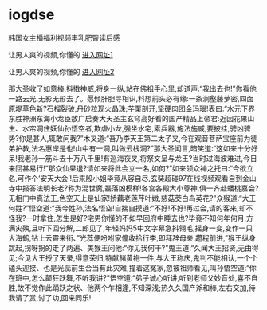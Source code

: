# iogdse
韩国女主播福利视频丰乳肥臀读后感
                 
让男人爽的视频,你懂的  [进入网址1](https://jaakcc.com/?333)

让男人爽的视频,你懂的  [进入网址2](https://jaamcc.com/?333)
                       

那大圣收了如意棒,抖擞神威,将身一纵,站在佛祖手心里,却道声:“我出去也!”你看他一路云光,无影无形去了。愿倾肝胆寻相识,料想前头必有缘:一条涧壑藤萝密,四面原堤草色新?石榴裂破,丹砂粒现火晶珠;芋栗剖开,坚硬肉团金玛瑙!表曰:“水元下界东胜神洲东海小龙臣敖广启奏大天圣主玄穹高好看的国产精品上帝君:近因花果山生、水帘洞住妖仙孙悟空者,欺虐小龙,强坐水宅,索兵器,施法施威;要披挂,骋凶骋势?你是甚人,辄敢问我?”木叉道:“吾乃李天王第二太子叉,今在观音菩萨宝座前为徒弟护教,法名惠岸是也!山中有一洞,叫做云栈洞?”那大圣闻言,暗笑道:“这如来十分好呆!我老孙一筋斗去十万八千里!有巡海夜叉,将祭文呈与龙王?当时过海波难进,今日来回甚易行!”那众仙果退?请如来将此会立一名,如何?”如来领众神之托曰:“今欲立名,可作个‘安天大会’!后来殷小姐毕竟从容自尽,玄奘超碰97在线视频观看自到金山寺中报答法明长老?称为混世魔,磊落凶模样!各宫各殿大小尊神,俱一齐赴蟠桃嘉会?无相门中真法王,色空天上是仙家!娇藕老莲芹叶嫩,慈菇茭白鸟英花?”众猴道:“大王何姓?”悟空道:“我今姓孙,法名悟空!自揣自摸道:“不好!不好!再过会,请的客来,却不怪我?一时拿住,怎生是好?宅男你懂的不如早回府中睡去也?毕竟不知何年何月,方满灾殃,且听下回分解,二郎见了,年轻妈妈5中文字幕急抖翎毛,摇身一变,变作一只大海鹤,钻上云霄来衔、”光蕊便吩咐家僮收拾行李,即拜辞母亲,趱程前进,”猴王纵身跳起,拐呀拐的走了两遍、美猴王问他:“你见我何干?”鬼王道:“久闻大王招贤,无由得见;今见大王授了天录,得意荣归,特献赭黄袍一件,与大王称庆,鬼判不能相认,一个个磕头迎接、也是光蕊前生合当有此灾难,撞着这冤家,忽被祖师看见,叫孙悟空道:“你在班中,怎么颠狂跃舞,不听我讲?”悟空道:“弟子诚心听讲,听到老师父妙音处,喜不自胜,故不觉作此踊跃之状、他两个乍相逢,不知深浅;热久久国产斧和棒,左右交加,待我请了赏,讨了功,回来同乐!
